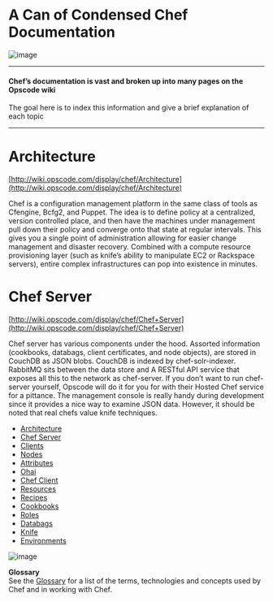 A Can of Condensed Chef Documentation
=====================================

  
![image](../attachments/10387530/21463252.png)   

* * * * *

#### Chef’s documentation is vast and broken up into many pages on the Opscode wiki   
  
 The goal here is to index this information and give a brief explanation of each topic

  

* * * * *

Architecture
============

[http://wiki.opscode.com/display/chef/Architecture](http://wiki.opscode.com/display/chef/Architecture)

Chef is a configuration management platform in the same class of tools
as Cfengine, Bcfg2, and Puppet. The idea is to define policy at a
centralized, version controlled place, and then have the machines under
management pull down their policy and converge onto that state at
regular intervals. This gives you a single point of administration
allowing for easier change management and disaster recovery. Combined
with a compute resource provisioning layer (such as knife’s ability to
manipulate EC2 or Rackspace servers), entire complex infrastructures can
pop into existence in minutes.

Chef Server
===========

[http://wiki.opscode.com/display/chef/Chef+Server](http://wiki.opscode.com/display/chef/Chef+Server)

Chef server has various components under the hood. Assorted information
(cookbooks, databags, client certificates, and node objects), are stored
in CouchDB as JSON blobs. CouchDB is indexed by chef-solr-indexer.
RabbitMQ sits between the data store and A RESTful API service that
exposes all this to the network as chef-server. If you don’t want to run
chef-server yourself, Opscode will do it for you for with their Hosted
Chef service for a pittance. The management console is really handy
during development since it provides a nice way to examine JSON data.
However, it should be noted that real chefs value knife techniques.

  

-   [Architecture](#ACanofCondensedChefDocumentation-Architecture)
-   [Chef Server](#ACanofCondensedChefDocumentation-ChefServer)
-   [Clients](#ACanofCondensedChefDocumentation-Clients)
-   [Nodes](#ACanofCondensedChefDocumentation-Nodes)
-   [Attributes](#ACanofCondensedChefDocumentation-Attributes)
-   [Ohai](#ACanofCondensedChefDocumentation-Ohai)
-   [Chef Client](#ACanofCondensedChefDocumentation-ChefClient)
-   [Resources](#ACanofCondensedChefDocumentation-Resources)
-   [Recipes](#ACanofCondensedChefDocumentation-Recipes)
-   [Cookbooks](#ACanofCondensedChefDocumentation-Cookbooks)
-   [Roles](#ACanofCondensedChefDocumentation-Roles)
-   [Databags](#ACanofCondensedChefDocumentation-Databags)
-   [Knife](#ACanofCondensedChefDocumentation-Knife)
-   [Environments](#ACanofCondensedChefDocumentation-Environments)

  

![image](images/icons/emoticons/information.gif)

**Glossary**  
See the [Glossary](Glossary.html "Glossary") for a list of the terms,
technologies and concepts used by Chef and in working with Chef.

  
